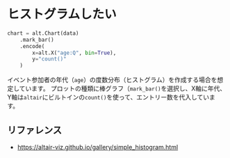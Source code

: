 # ヒストグラムしたい

```python
chart = alt.Chart(data)
    .mark_bar()
    .encode(
        x=alt.X("age:Q", bin=True),
        y="count()"
    )
```

イベント参加者の年代（``age``）の度数分布（ヒストグラム）を作成する場合を想定しています。
プロットの種類に棒グラフ（``mark_bar()``を選択し、X軸に年代、Y軸は``altair``にビルトインの``count()``を使って、エントリー数を代入しています。

## リファレンス

- https://altair-viz.github.io/gallery/simple_histogram.html
